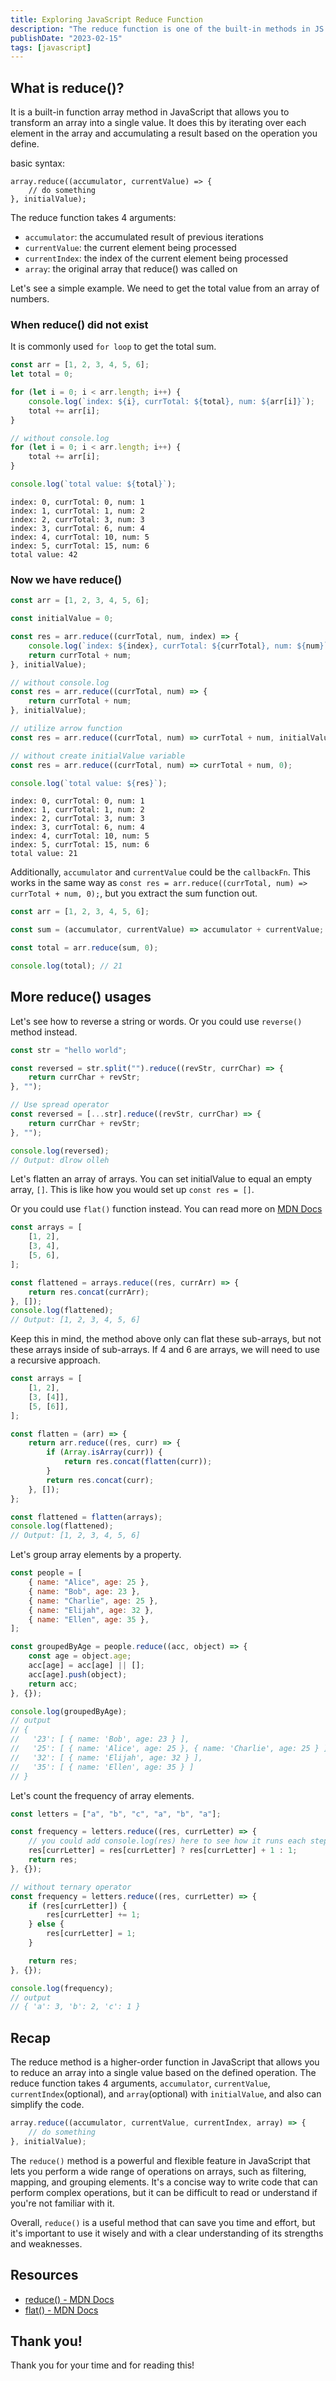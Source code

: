 ```yaml
---
title: Exploring JavaScript Reduce Function
description: "The reduce function is one of the built-in methods in JS that allow you to transform an array into a single value by iterating over each element in the array."
publishDate: "2023-02-15"
tags: [javascript]
---
```


## What is reduce()?

It is a built-in function array method in JavaScript that allows you to transform an array into a single value. It does this by iterating over each element in the array and accumulating a result based on the operation you define.

basic syntax:

```
array.reduce((accumulator, currentValue) => {
	// do something
}, initialValue);
```

The reduce function takes 4 arguments:

- `accumulator`: the accumulated result of previous iterations
- `currentValue`: the current element being processed
- `currentIndex`: the index of the current element being processed
- `array`: the original array that reduce() was called on

Let's see a simple example. We need to get the total value from an array of numbers.

### When reduce() did not exist

It is commonly used `for loop` to get the total sum.

```js
const arr = [1, 2, 3, 4, 5, 6];
let total = 0;

for (let i = 0; i < arr.length; i++) {
	console.log(`index: ${i}, currTotal: ${total}, num: ${arr[i]}`);
	total += arr[i];
}

// without console.log
for (let i = 0; i < arr.length; i++) {
	total += arr[i];
}

console.log(`total value: ${total}`);
```

```
index: 0, currTotal: 0, num: 1
index: 1, currTotal: 1, num: 2
index: 2, currTotal: 3, num: 3
index: 3, currTotal: 6, num: 4
index: 4, currTotal: 10, num: 5
index: 5, currTotal: 15, num: 6
total value: 42
```

### Now we have reduce()

```js
const arr = [1, 2, 3, 4, 5, 6];

const initialValue = 0;

const res = arr.reduce((currTotal, num, index) => {
	console.log(`index: ${index}, currTotal: ${currTotal}, num: ${num}`);
	return currTotal + num;
}, initialValue);

// without console.log
const res = arr.reduce((currTotal, num) => {
	return currTotal + num;
}, initialValue);

// utilize arrow function
const res = arr.reduce((currTotal, num) => currTotal + num, initialValue);

// without create initialValue variable
const res = arr.reduce((currTotal, num) => currTotal + num, 0);

console.log(`total value: ${res}`);
```

```
index: 0, currTotal: 0, num: 1
index: 1, currTotal: 1, num: 2
index: 2, currTotal: 3, num: 3
index: 3, currTotal: 6, num: 4
index: 4, currTotal: 10, num: 5
index: 5, currTotal: 15, num: 6
total value: 21
```

Additionally, `accumulator` and `currentValue` could be the `callbackFn`. This works in the same way as `const res = arr.reduce((currTotal, num) => currTotal + num, 0);`, but you extract the sum function out.

```js
const arr = [1, 2, 3, 4, 5, 6];

const sum = (accumulator, currentValue) => accumulator + currentValue;

const total = arr.reduce(sum, 0);

console.log(total); // 21
```

## More reduce() usages

Let's see how to reverse a string or words. Or you could use `reverse()` method instead.

```js
const str = "hello world";

const reversed = str.split("").reduce((revStr, currChar) => {
	return currChar + revStr;
}, "");

// Use spread operator
const reversed = [...str].reduce((revStr, currChar) => {
	return currChar + revStr;
}, "");

console.log(reversed);
// Output: dlrow olleh
```

Let's flatten an array of arrays. You can set initialValue to equal an empty array, `[]`. This is like how you would set up `const res = []`.

Or you could use `flat()` function instead. You can read more on [MDN Docs](https://developer.mozilla.org/en-US/docs/Web/JavaScript/Reference/Global_Objects/Array/flat)

```js
const arrays = [
	[1, 2],
	[3, 4],
	[5, 6],
];

const flattened = arrays.reduce((res, currArr) => {
	return res.concat(currArr);
}, []);
console.log(flattened);
// Output: [1, 2, 3, 4, 5, 6]
```

Keep this in mind, the method above only can flat these sub-arrays, but not these arrays inside of sub-arrays. If 4 and 6 are arrays, we will need to use a recursive approach.

```js
const arrays = [
	[1, 2],
	[3, [4]],
	[5, [6]],
];

const flatten = (arr) => {
	return arr.reduce((res, curr) => {
		if (Array.isArray(curr)) {
			return res.concat(flatten(curr));
		}
		return res.concat(curr);
	}, []);
};

const flattened = flatten(arrays);
console.log(flattened);
// Output: [1, 2, 3, 4, 5, 6]
```

Let's group array elements by a property.

```js
const people = [
	{ name: "Alice", age: 25 },
	{ name: "Bob", age: 23 },
	{ name: "Charlie", age: 25 },
	{ name: "Elijah", age: 32 },
	{ name: "Ellen", age: 35 },
];

const groupedByAge = people.reduce((acc, object) => {
	const age = object.age;
	acc[age] = acc[age] || [];
	acc[age].push(object);
	return acc;
}, {});

console.log(groupedByAge);
// output
// {
//   '23': [ { name: 'Bob', age: 23 } ],
//   '25': [ { name: 'Alice', age: 25 }, { name: 'Charlie', age: 25 } ],
//   '32': [ { name: 'Elijah', age: 32 } ],
//   '35': [ { name: 'Ellen', age: 35 } ]
// }
```

Let's count the frequency of array elements.

```js
const letters = ["a", "b", "c", "a", "b", "a"];

const frequency = letters.reduce((res, currLetter) => {
	// you could add console.log(res) here to see how it runs each step
	res[currLetter] = res[currLetter] ? res[currLetter] + 1 : 1;
	return res;
}, {});

// without ternary operator
const frequency = letters.reduce((res, currLetter) => {
	if (res[currLetter]) {
		res[currLetter] += 1;
	} else {
		res[currLetter] = 1;
	}

	return res;
}, {});

console.log(frequency);
// output
// { 'a': 3, 'b': 2, 'c': 1 }
```

## Recap

The reduce method is a higher-order function in JavaScript that allows you to reduce an array into a single value based on the defined operation. The reduce function takes 4 arguments, `accumulator`, `currentValue`, `currentIndex`(optional), and `array`(optional) with `initialValue`, and also can simplify the code.

```js
array.reduce((accumulator, currentValue, currentIndex, array) => {
	// do something
}, initialValue);
```

The `reduce()` method is a powerful and flexible feature in JavaScript that lets you perform a wide range of operations on arrays, such as filtering, mapping, and grouping elements. It's a concise way to write code that can perform complex operations, but it can be difficult to read or understand if you're not familiar with it.

Overall, `reduce()` is a useful method that can save you time and effort, but it's important to use it wisely and with a clear understanding of its strengths and weaknesses.

## Resources

- [reduce() - MDN Docs](https://developer.mozilla.org/en-US/docs/Web/JavaScript/Reference/Global_Objects/Array/Reduce)
- [flat() - MDN Docs](https://developer.mozilla.org/en-US/docs/Web/JavaScript/Reference/Global_Objects/Array/flat)

## Thank you!

Thank you for your time and for reading this!
